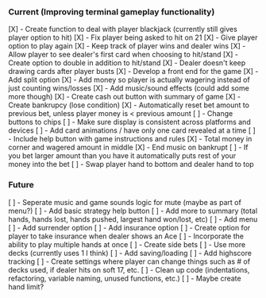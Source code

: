 ### Current (Improving terminal gameplay functionality)

[X] - Create function to deal with player blackjack (currently still gives player option to hit)
[X] - Fix player being asked to hit on 21
[X] - Give player option to play again
[X] - Keep track of player wins and dealer wins 
[X] - Allow player to see dealer's first card when choosing to hit/stand
[X] - Create option to double in addition to hit/stand
[X] - Dealer doesn't keep drawing cards after player busts
[X] - Develop a front end for the game
[X] - Add split option
[X] - Add money so player is actually wagering instead of just counting wins/losses
[X] - Add music/sound effects (could add some more though)
[X] - Create cash out button with summary of game 
[X] - Create bankrupcy (lose condition)
[X] - Automatically reset bet amount to previous bet, unless player money is < previous amount
[ ] - Change buttons to chips 
[ ] - Make sure display is consistent across platforms and devices
[ ] - Add card animations / have only one card revealed at a time
[ ] - Include help button with game instructions and rules
[X] - Total money in corner and wagered amount in middle
[X] - End music on bankrupt
[ ] - If you bet larger amount than you have it automatically puts rest of your money into the bet
[ ] - Swap player hand to bottom and dealer hand to top


### Future 
[ ] - Seperate music and game sounds logic for mute (maybe as part of menu?)
[ ] - Add basic strategy help button
[ ] - Add more to summary (total hands, hands lost, hands pushed, largest hand won/lost, etc)
[ ] - Add menu
[ ] - Add surrender option
[ ] - Add insurance option
[ ] - Create option for player to take insurance when dealer shows an Ace
[ ] - Incorporate the ability to play multiple hands at once
[ ] - Create side bets
[ ] - Use more decks (currently uses 1 I think)
[ ] - Add saving/loading
[ ] - Add highscore tracking
[ ] - Create settings where player can change things such as # of decks used, if dealer hits on soft 17, etc.
[ ] - Clean up code (indentations, refactoring, variable naming, unused functions, etc.)
[ ] - Maybe create hand limit?
